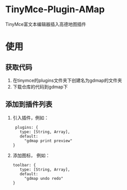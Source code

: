 # TinyMce-Plugin-AMap
TinyMce富文本编辑器插入高德地图插件

# 使用
## 获取代码
1. 在tinymce的plugins文件夹下创建名为gdmap的文件夹
2. 下载仓库的代码到gdmap下
## 添加到插件列表
1. 引入插件，例如：
   ```
    plugins: {
      type: [String, Array],
      default:
        "gdmap print preview"
   }
   ```
3. 添加图标， 例如：
   ```
   toolbar: {
      type: [String, Array],
      default:
        "gdmap undo redo"
   }
   ```
   

